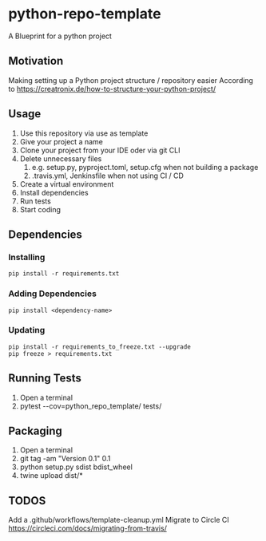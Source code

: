 # python-repo-template
A Blueprint for a python project

## Motivation
Making setting up a Python project structure / repository easier
According to
https://creatronix.de/how-to-structure-your-python-project/

## Usage
1. Use this repository via use as template
2. Give your project a name
3. Clone your project from your IDE oder via git CLI
4. Delete unnecessary files 
   1. e.g. setup.py, pyproject.toml, setup.cfg when not building a package
   2. .travis.yml, Jenkinsfile when not using CI / CD
5. Create a virtual environment
6. Install dependencies
7. Run tests
8. Start coding


## Dependencies
### Installing 
    pip install -r requirements.txt

### Adding Dependencies
    pip install <dependency-name>

### Updating
    pip install -r requirements_to_freeze.txt --upgrade
    pip freeze > requirements.txt 

## Running Tests
1. Open a terminal
2. pytest --cov=python_repo_template/ tests/

## Packaging
1. Open a terminal
2. git tag -am "Version 0.1" 0.1 
3. python setup.py sdist bdist_wheel
4. twine upload dist/*

## TODOS
Add a .github/workflows/template-cleanup.yml
Migrate to Circle CI https://circleci.com/docs/migrating-from-travis/

